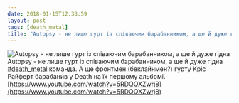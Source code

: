 ```yaml
---
date: 2018-01-15T12:33:59
layout: post
tags: [death_metal]
title: "Autopsy - не лише гурт із співаючим барабанником, а ще й дуже гідна "
---
```

![Autopsy - не лише гурт із співаючим барабанником, а ще й дуже гідна ](https://i.ytimg.com/vi/5RDQQXZwrj8/hqdefault.jpg)
Autopsy - не лише гурт із співаючим барабанником, а ще й дуже гідна [#death_metal](/tags/#death_metal) команда. А ще фронтмен (беклайнмен?) гурту Кріс Райферт барабанив у Death на їх першому альбомі. [https://www.youtube.com/watch?v=5RDQQXZwrj8](https://www.youtube.com/watch?v=5RDQQXZwrj8)